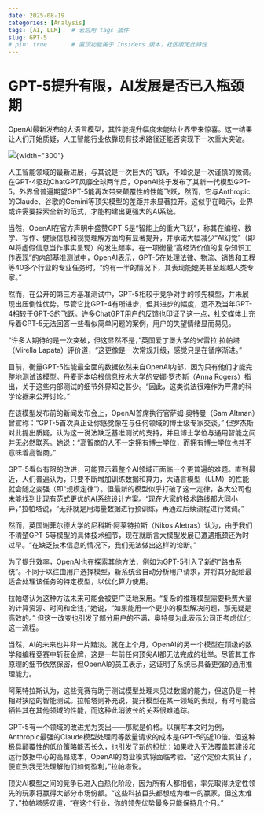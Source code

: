 ```yaml
---
date: 2025-08-19
categories: [Analysis]
tags: [AI, LLM]   # 若启用 tags 插件
slug: GPT-5
# pin: true       # 置顶功能属于 Insiders 版本，社区版无此特性
---
```



# GPT-5提升有限，AI发展是否已入瓶颈期
OpenAI最新发布的大语言模型，其性能提升幅度未能给业界带来惊喜。这一结果让人们开始质疑，人工智能行业依靠现有技术路径还能否实现下一次重大突破。

![](https://cdn.mathpix.com/snip/images/wk4Lyxw5QNemIiDwwxAbAeMybBuSi7f6gGOZXIKFrf8.original.fullsize.png){width="300"}

<!-- more -->

人工智能领域的最新进展，与其说是一次巨大的飞跃，不如说是一次谨慎的微调。在GPT-4驱动ChatGPT风靡全球两年后，OpenAI终于发布了其新一代模型GPT-5。外界曾普遍期望GPT-5能再次带来颠覆性的性能飞跃，然而，它与Anthropic的Claude、谷歌的Gemini等顶尖模型的差距并未显著拉开。这似乎在暗示，业界或许需要探索全新的范式，才能构建出更强大的AI系统。

当然，OpenAI在官方声明中盛赞GPT-5是“智能上的重大飞跃”，称其在编程、数学、写作、健康信息和视觉理解方面均有显著提升，并承诺大幅减少“AI幻觉”（即AI将虚假信息当作事实呈现）的发生频率。在一项衡量“高经济价值的复杂知识工作表现”的内部基准测试中，OpenAI表示，GPT-5在处理法律、物流、销售和工程等40多个行业的专业任务时，“约有一半的情况下，其表现能媲美甚至超越人类专家。”

然而，在公开的第三方基准测试中，GPT-5相较于竞争对手的领先模型，并未展现出压倒性优势。尽管它比GPT-4有所进步，但其进步的幅度，远不及当年GPT-4相较于GPT-3的飞跃。许多ChatGPT用户的反馈也印证了这一点，社交媒体上充斥着GPT-5无法回答一些看似简单问题的案例，用户的失望情绪显而易见。

“许多人期待的是一次突破，但这显然不是，”英国爱丁堡大学的米雷拉·拉帕塔（Mirella Lapata）评价道，“这更像是一次常规升级，感觉只是在循序渐进。”

目前，衡量GPT-5性能最全面的数据依然来自OpenAI内部，因为只有他们才能完整地测试该模型。丹麦哥本哈根信息技术大学的安娜·罗杰斯（Anna Rogers）指出，关于这些内部测试的细节外界知之甚少。“因此，这类说法很难作为严肃的科学论据来公开讨论。”

在该模型发布前的新闻发布会上，OpenAI首席执行官萨姆·奥特曼（Sam Altman）曾宣称：“GPT-5首次真正让你感觉像在与任何领域的博士级专家交谈。” 但罗杰斯对此提出质疑，认为这一说法缺乏基准测试的支持，并且博士学位与通用智能之间并无必然联系。她说：“高智商的人不一定拥有博士学位，而拥有博士学位也并不意味着高智商。”

GPT-5看似有限的改进，可能预示着整个AI领域正面临一个更普遍的难题。直到最近，人们普遍认为，只要不断增加训练数据和算力，大语言模型（LLM）的性能就会随之变强（即“规模定律”）。但最新的模型似乎打破了这一定律，各大公司也未能找到比现有范式更优的AI系统设计方案。“现在大家的技术路线都大同小异，”拉帕塔说，“无非就是用海量数据进行预训练，再通过后续流程进行微调。”

然而，英国谢菲尔德大学的尼科斯·阿莱特拉斯（Nikos Aletras）认为，由于我们不清楚GPT-5等模型的具体技术细节，现在就断言大模型发展已遭遇瓶颈还为时过早。“在缺乏技术信息的情况下，我们无法做出这样的论断。”

为了提升效率，OpenAI也在探索其他方法，例如为GPT-5引入了新的“路由系统”。不同于以往由用户选择模型，新系统会自动分析用户请求，并将其分配给最适合处理该任务的特定模型，以优化算力使用。

拉帕塔认为这种方法未来可能会被更广泛地采用。“复杂的推理模型需要耗费大量的计算资源、时间和金钱，”她说，“如果能用一个更小的模型解决问题，那无疑是高效的。” 但这一改变也引发了部分用户的不满，奥特曼为此表示公司正考虑优化这一流程。

当然，AI的未来也并非一片黯淡。就在上个月，OpenAI的另一个模型在顶级的数学和编程竞赛中斩获金牌，这是一年前任何顶尖AI都无法完成的壮举。尽管其工作原理的细节依然保密，但OpenAI的员工表示，这证明了系统已具备更强的通用推理能力。

阿莱特拉斯认为，这些竞赛有助于测试模型处理未见过数据的能力，但这仍是一种相对狭隘的智能测试。拉帕塔则补充说，提升模型在某一领域的表现，有时可能会牺牲其在其他领域的性能，而这种此消彼长的关系很难追踪。

GPT-5有一个领域的改进尤为突出——那就是价格。以撰写本文时为例，Anthropic最强的Claude模型处理同等数量请求的成本是GPT-5的近10倍。但这种极具颠覆性的低价策略能否长久，也引发了新的担忧：如果收入无法覆盖其建设和运行数据中心的高昂成本，OpenAI的商业模式将面临考验。“这个定价太疯狂了，便宜到我无法理解他们如何盈利，”拉帕塔说。

顶尖AI模型之间的竞争已进入白热化阶段，因为所有人都相信，率先取得决定性领先的玩家将赢得大部分市场份额。“这些科技巨头都想成为唯一的赢家，但这太难了，”拉帕塔感叹道，“在这个行业，你的领先优势最多只能保持几个月。”
